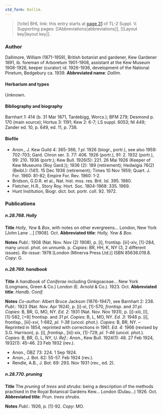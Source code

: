 ```yaml
---
std_form: Dallim.
---
```


> [!cite] BHL link: this entry starts at [page 31](https://www.biodiversitylibrary.org/page/33259077) of TL-2 Suppl. V.
> Supporting pages: [[Abbreviations|abbreviations]], [[Layout key|layout key]].

### Author

Dallimore, William (1871-1959), British botanist and gardener, Kew Gardener 1891, ib. foreman of Arboretum 1901-1908, assistant at the Kew Museum 1908-1926, keeper (curator) id. 1926-1936, development of the National Pinetum, Bedgebury ca. 1939. 
**Abbreviated name**: *Dallim.*

#### Herbarium and types

Unknown.

#### Bibliography and biography

Barnhart 1: 414 (b. 31 Mar 1871, Tardebigg, Worcs.); BFM 279; Desmond p. 170 (main source); Hortus 3: 1191; Kew 2: 6-7; LS suppl. 6053; NI 449; Zander ed. 10, p. 649, ed. 11, p. 738.

#### Biofile

- Anon., J. Kew Guild 4: 365-366, *1 pl*. 1926 (biogr., portr.), see also 1959: 702-703; Gard. Chron ser. 3. 77: 406. 1926 (portr.), 91: 2. 1932 (portr.), 99: 210. 1936 (portr.); Kew Bull. 1926(5): 221. 26 Mai 1926 (Keeper of Kew Museums (Roy Gard.)); 1936 (2): 189 (retirement); Hedwigia 76(2)(Beibl.): (141). 15 Dec 1936 (retirement); Times 10 Nov 1959; Quart. J. For. 1960: 81-82; Empire For. Rev. 1960: 1-2.
- Bridson, G.D.R. et al., Nat. hist. mss. res. Brit. Isl. 395. 1980.
- Fletcher, H.R., Story Roy. Hort. Soc. 1804-1968: 335. 1969.
- Hunt Institution, Biogr. dict. bot. portr. coll. 92. 1972.

### Publications

##### n.28.768. Holly

**Title**
*Holly*, *Yew* & *Box*, with notes on other evergreens... London, New York \[John Lane ...\] \[1908\]. Oct.
**Abbreviated title**: *Holly, Yew & Box*.

**Notes**
*Publ*.: 1908 (Nat. Nov. Nov (2) 1908), p. \[i\], frontisp. \[iii\]-xiv, \[1\]-284, many uncol. phot. on unnumb. p. *Copies*: BR, HH, K, NY (3, 2 different issues).
*Re-issue*: 1978 \[London (Minerva Press Ltd.)\] ISBN 85636.019.8. *Copy*: G.

##### n.28.769. handbook

**Title**
A *handbook* of *Coniferae* including Ginkgoaceae... New York (Longmans, Green & Co.) London (E. Arnold & Co.). 1923. Oct.
**Abbreviated title**: *Handb. Conif.*

**Notes**
*Co-author*: Albert Bruce Jackson (1876-1947), see Barnhart 2: 238.
*Publ*.: 1923 (Nat. Nov. Apr 1924), p. \[i\]-xi, \[1\]-570, *frontisp*. and *31 pl. Copies*: B, BR, G, MO, NY.
*Ed. 2*: 1931 (Nat. Nov. Nov 1931), p. \[i\]-xiii, \[I\], \[1\]-582, \[+8\] frontisp. and *31 pl. Copies*: B, L, MO, NY.
*Ed. 3*: 1948 p. \[i\], frontisp., \[iii\]-xvi, 1-682, *pl. 1-38* (uncol. phot.). *Copies*: B, BR, NY. – Reprinted in 1854, reprinted with corrections in 1961.
*Ed. 4*: 1966 (revised by S.G. Harrison), p. \[i\], *frontisp*., \[iii\]-xix, \[1\]-729, *pl. 1-46* (uncol. phot.). *Copies*: B, BR, G, L, NY, U.
*Ref*.: Anon., Kew Bull. 1924(1): 48. 27 Feb 1924, 1932(1): 45-46. 23 Feb 1932 (rev.).
- Anon., ÖBZ 73: 224. 1 Sep 1924.
- Anon., J. Bot. 62: 55-57. Feb 1924 (rev.).
- Rendle, A.B., J. Bot. 69: 293. Nov 1931 (rev., ed. 2).

##### n.28.770. pruning

**Title**
The *pruning* of *trees* and *shrubs*: being a description of the methods practised in the Royal Botanical Gardens Kew... London (Dulau...) 1926. Oct.
**Abbreviated title**: *Prun. trees shrubs*.

**Notes**
*Publ*.: 1926, p. \[1\]-92. *Copy*: MO.

